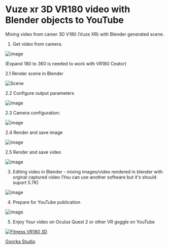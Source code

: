# Vuze xr 3D VR180 video with Blender objects to YouTube

Mixing video from camer 3D V180 (Vuze XR) with Blender generated scene. 

1. Get video from camera.

![image](https://user-images.githubusercontent.com/54003204/139657917-601ffa67-f9c6-477c-9dff-0dcf1f31ab17.png)

(Expand 180 to 360 is needed to work with VR180 Ceator)


2.1 Render scene in Blender

![Scene](https://user-images.githubusercontent.com/54003204/139658123-3425c459-43fe-4ef0-94c0-62063dbe5aa5.png)

2.2 Configure output parameters

![image](https://user-images.githubusercontent.com/54003204/139658509-67bfad19-b60a-46e1-93a2-93e25bd792dd.png)

2.3 Camera configuration:

![image](https://user-images.githubusercontent.com/54003204/139658744-8b78ae66-0882-4623-aa13-583fac3e4991.png)

2.4 Render and save image

![image](https://user-images.githubusercontent.com/54003204/139658981-ae69b280-ff9d-486f-97b4-ef016911119d.png)

2.5 Render and save video

![image](https://user-images.githubusercontent.com/54003204/139659028-26b294f0-c087-45a2-b58c-b4bda8060654.png)

3. Editing video in Blender - mixing images/video rendered in blender with orginal captured video (You can use another software but it's should suport 5.7K)

![image](https://user-images.githubusercontent.com/54003204/139659488-160b356c-f319-4b20-a2a7-f1603e71c476.png)

4. Prepare for YouTube publication

![image](https://user-images.githubusercontent.com/54003204/139659732-12af85b4-18aa-42d9-b3c6-1b76cea01cb6.png)

5. Enjoy Your video on Oculus Quest 2 or other VR goggle on YouTube

[![Fitness VR180 3D](http://img.youtube.com/vi/Af_hsoHbsPI/0.jpg)](http://www.youtube.com/watch?v=Af_hsoHbsPI)

[Goorka Studio](https://www.goorka.com)

